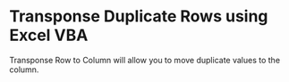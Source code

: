 # Transponse Duplicate Rows using Excel VBA
Transponse Row to Column will allow you to move duplicate values to the column.
